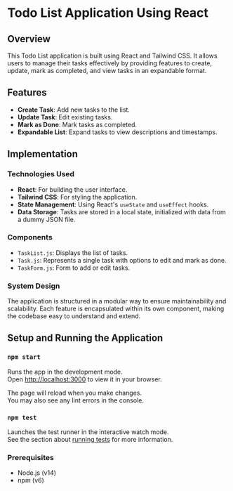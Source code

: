 # Todo List Application Using React

## Overview
This Todo List application is built using React and Tailwind CSS. It allows users to manage their tasks effectively by providing features to create, update, mark as completed, and view tasks in an expandable format. 

## Features
- **Create Task**: Add new tasks to the list.
- **Update Task**: Edit existing tasks.
- **Mark as Done**: Mark tasks as completed.
- **Expandable List**: Expand tasks to view descriptions and timestamps.

## Implementation

### Technologies Used
- **React**: For building the user interface.
- **Tailwind CSS**: For styling the application.
- **State Management**: Using React's `useState` and `useEffect` hooks.
- **Data Storage**: Tasks are stored in a local state, initialized with data from a dummy JSON file.

### Components
- `TaskList.js`: Displays the list of tasks.
- `Task.js`: Represents a single task with options to edit and mark as done.
- `TaskForm.js`: Form to add or edit tasks.

### System Design
The application is structured in a modular way to ensure maintainability and scalability. Each feature is encapsulated within its own component, making the codebase easy to understand and extend.

## Setup and Running the Application

### `npm start`

Runs the app in the development mode.\
Open [http://localhost:3000](http://localhost:3000) to view it in your browser.

The page will reload when you make changes.\
You may also see any lint errors in the console.

### `npm test`

Launches the test runner in the interactive watch mode.\
See the section about [running tests](https://facebook.github.io/create-react-app/docs/running-tests) for more information.


### Prerequisites
- Node.js (v14)
- npm (v6)
